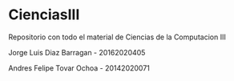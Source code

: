 # CienciasIII
Repositorio con todo el material de Ciencias de la Computacion III 

Jorge Luis Diaz Barragan - 20162020405

Andres Felipe Tovar Ochoa - 20142020071

